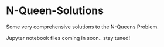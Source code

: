 # N-Queen-Solutions
Some very comprehensive solutions to the N-Queens Problem. 

Jupyter notebook files coming in soon.. stay tuned!
